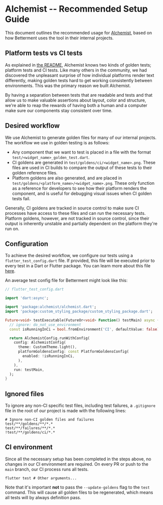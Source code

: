 # Alchemist -- Recommended Setup Guide

This document outlines the recommended usage for [Alchemist](./README.md), based on how Betterment uses the tool in their internal projects.

## Platform tests vs CI tests

As explained in [the README](./README.md#about-platform-tests-vs-ci-tests), Alchemist knows two kinds of golden tests; platform tests and CI tests. Like many others in the community, we had discovered the unpleasant surprise of how individual platforms render text differently, making golden tests hard to get working consistently between environments. This was the primary reason we built Alchemist.

By having a separation between tests that are readable and tests and that allow us to make valuable assertions about layout, color and structure, we're able to reap the rewards of having both a human and a computer make sure our components stay consistent over time.

## Desired workflow

We use Alchemist to generate golden files for many of our internal projects. The workflow we use in golden testing is as follows:

- Any component that we want to test is placed in a file with the format `test/<widget_name>_golden_test.dart`.
- CI goldens are generated in `test/goldens/ci/<widget_name>.png`. These files are used in CI builds to compare the output of these tests to their golden reference files.
- Platform goldens are also generated, and are placed in `test/goldens/<platform_name>/<widget_name>.png`. These only function as a reference for developers to see how their platform renders the component, and is useful for debugging visual issues when CI golden tests fail.

Generally, CI goldens are tracked in source control to make sure CI processes have access to these files and can run the necessary tests. Platform goldens, however, are not tracked in source control, since their output is inherently unstable and partially dependent on the platform they're run on.

## Configuration

To achieve the desired workflow, we configure our tests using a `flutter_test_config.dart` file. If provided, this file will be executed prior to every test in a Dart or Flutter package. You can learn more about this file [here](https://api.flutter.dev/flutter/flutter_test/flutter_test-library.html#per-directory-hierarchy).

An average test config file for Betterment might look like this:

```dart
// flutter_test_config.dart

import 'dart:async';

import 'package:alchemist/alchemist.dart';
import 'package:custom_styling_package/custom_styling_package.dart';

Future<void> testExecutable(FutureOr<void> Function() testMain) async {
  // ignore: do_not_use_environment
  const isRunningInCi = bool.fromEnvironment('CI', defaultValue: false);

  return AlchemistConfig.runWithConfig(
    config: AlchemistConfig(
      theme: CustomTheme.light(),
      platformGoldensConfig: const PlatformGoldensConfig(
        enabled: !isRunningInCi,
      ),
    ),
    run: testMain,
  );
}
```

## Ignored files

To ignore any non-CI specific test files, including test failures, a `.gitignore` file in the root of our project is made with the following lines:

```
# Ignore non-CI golden files and failures
test/**/goldens/**/*.*
test/**/failures/**/*.*
!test/**/goldens/ci/*.*
```

## CI environment

Since all the necessary setup has been completed in the steps above, no changes in our CI environment are required. On every PR or push to the `main` branch, our CI process runs all tests.

```shell
flutter test # Other arguments...
```

Note that it's important **not** to pass the `--update-goldens` flag to the `test` command. This will cause all golden files to be regenerated, which means all tests will by always definition pass.
